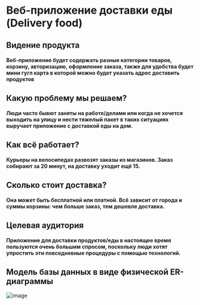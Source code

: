 # Веб-приложение доставки еды (Delivery food)

## Видение продукта
#### Веб-приложение будет содержать разные категории товаров, корзину, авторизацию, оформление заказа, также для удобства будет мини гугл карта в которой можно будет указать адрес доставить продуктов


## Какую проблему мы решаем?
#### Люди часто бывют заняты на работе/делами или когда не хочется выходить на улицу и нести тяжелый пакет в таких ситуациях выручает приложение с доставкой еды на дом.


## Как всё работает?
#### Курьеры на велосипедах развозят заказы из магазинов. Заказ собирают за 20 минут, на доставку уходит ещё 15.


## Сколько стоит доставка?
#### Она может быть бесплатной или платной. Всё зависит от города и суммы корзины: чем больше заказ, тем дешевле доставка.


## Целевая аудитория
#### Приложение для доставки продуктов/еды в настоящее время пользуются очень большим спросом, поскольку люди хотят упростить эти повседневные процедуры с помощью технологий.


## Mодель базы данных в виде физической ER-диаграммы

![image](https://user-images.githubusercontent.com/94709259/229187748-202d9262-f92f-488a-a419-c2fb0ae7f6ea.png)
